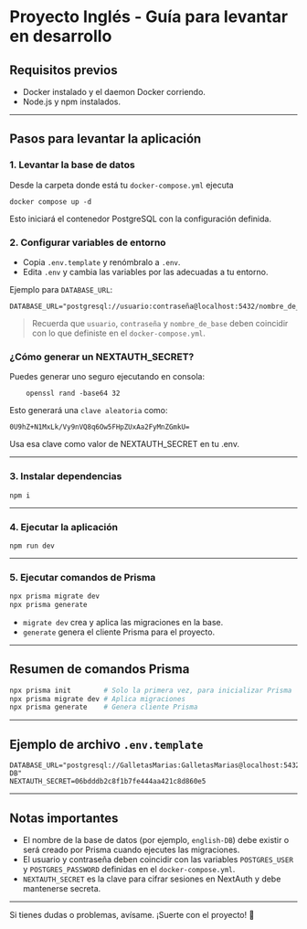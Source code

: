 
# Proyecto Inglés - Guía para levantar en desarrollo

## Requisitos previos

- Docker instalado y el daemon Docker corriendo.
- Node.js y npm instalados.

---

## Pasos para levantar la aplicación

### 1. Levantar la base de datos

Desde la carpeta donde está tu `docker-compose.yml` ejecuta

```
docker compose up -d
```

Esto iniciará el contenedor PostgreSQL con la configuración definida.



### 2. Configurar variables de entorno

* Copia `.env.template` y renómbralo a `.env`.
* Edita `.env` y cambia las variables por las adecuadas a tu entorno.

Ejemplo para `DATABASE_URL`:

```
DATABASE_URL="postgresql://usuario:contraseña@localhost:5432/nombre_de_basededatos"
```

> Recuerda que `usuario`, `contraseña` y `nombre_de_base` deben coincidir con lo que definiste en el `docker-compose.yml`.

### ¿Cómo generar un NEXTAUTH_SECRET?

Puedes generar uno seguro ejecutando en consola:
```
    openssl rand -base64 32
```

Esto generará una `clave aleatoria` como:
```
0U9hZ+N1MxLk/Vy9nVQ8q6Ow5FHpZUxAa2FyMnZGmkU=
```
Usa esa clave como valor de NEXTAUTH_SECRET en tu .env.

---

### 3. Instalar dependencias

```
npm i
```

---

### 4. Ejecutar la aplicación

```
npm run dev
```

---

### 5. Ejecutar comandos de Prisma

```bash
npx prisma migrate dev
npx prisma generate
```

* `migrate dev` crea y aplica las migraciones en la base.
* `generate` genera el cliente Prisma para el proyecto.

---

## Resumen de comandos Prisma

```bash
npx prisma init        # Solo la primera vez, para inicializar Prisma
npx prisma migrate dev # Aplica migraciones
npx prisma generate    # Genera cliente Prisma
```

---

## Ejemplo de archivo `.env.template`

```env
DATABASE_URL="postgresql://GalletasMarias:GalletasMarias@localhost:5432/english-DB"
NEXTAUTH_SECRET=06bdddb2c8f1b7fe444aa421c8d860e5
```

---

## Notas importantes

* El nombre de la base de datos (por ejemplo, `english-DB`) debe existir o será creado por Prisma cuando ejecutes las migraciones.
* El usuario y contraseña deben coincidir con las variables `POSTGRES_USER` y `POSTGRES_PASSWORD` definidas en el `docker-compose.yml`.
* `NEXTAUTH_SECRET` es la clave para cifrar sesiones en NextAuth y debe mantenerse secreta.

---

Si tienes dudas o problemas, avísame. ¡Suerte con el proyecto! 🚀

```
